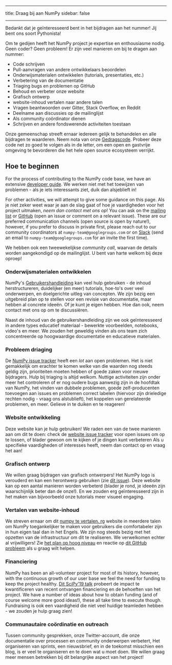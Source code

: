 - - -
title: Draag bij aan NumPy sidebar: false
- - -

Bedankt dat je geïnteresseerd bent in het bijdragen aan het nummer! Jij bent ons soort Pythonista!

Om te gedijen heeft het NumPy project je expertise en enthousiasme nodig. Geen coder? Geen probleem! Er zijn veel manieren om bij te dragen aan nummer:

- Code schrijven
- Pull-aanvragen van andere ontwikkelaars beoordelen
- Onderwijsmaterialen ontwikkelen (tutorials, presentaties, etc.)
- Verbetering van de documentatie
- Triaging bugs en problemen op GitHub
- Behoud en verbeter onze website
- Grafisch ontwerp
- website-inhoud vertalen naar andere talen
- Vragen beantwoorden over Gitter, Stack Overflow, en Reddit
- Deelname aan discussies op de mailinglijst
- Als community coördinator dienen
- Schrijven en andere fondswerende activiteiten toestaan

Onze gemeenschap streeft ernaar iedereen gelijk te behandelen en alle bijdragen te waarderen. Neem nota van onze [Gedragscode](/code-of-conduct). Probeer deze code net zo goed te volgen als in de letter, om een open en gastvrije omgeving te bevorderen die het hele open source ecosysteem verrijkt.

## Hoe te beginnen

For the process of contributing to the NumPy code base, we have an extensive [developer guide](https://numpy.org/devdocs/dev/index.html). We werken niet met het toewijzen van problemen - als je iets interessants ziet, duik dan alsjeblieft in!

For other activities, we will attempt to give some guidance on this page. Als je niet zeker weet waar je aan de slag gaat of hoe je vaardigheden voor het project uitmaken, _neem dan contact met ons op_! You can ask on the [mailing list](https://mail.python.org/mailman/listinfo/numpy-discussion) or [GitHub](http://github.com/numpy/numpy) (open an issue or comment on a relevant issue). These are our preferred communication channels (open source is open by nature!), however, if you prefer to discuss in private first, please reach out to our community coordinators at `numpy-team@googlegroups.com` or on [Slack](https://numpy-team.slack.com) (send an email to `numpy-team@googlegroups.com` for an invite the first time).

We hebben ook een tweewekelijkse _community call_, waarvan de details worden aangekondigd op de mailinglijst. U bent van harte welkom bij deze oproep!


### Onderwijsmaterialen ontwikkelen

NumPy's [Gebruikershandleiding](https://numpy.org/devdocs/user) kan veel hulp gebruiken - de inhoud herstructureren, duidelijker (en meer) tutorials, hoe-to's over veel onderwerpen, en doelgerichte uitleg van concepten. We zijn bezig een uitgebreid plan op te stellen voor een revisie van documentatie, maar hebben al concrete ideeën. Of je kunt je eigen hebben. Hoe dan ook, neem contact met ons op om te discussiëren.

Naast de inhoud van de gebruikershandleiding zijn we ook geïnteresseerd in andere types educatief materiaal - bewerkte voorbeelden, notebooks, video's en meer. We zouden het geweldig vinden als ons team zich concentreerde op hoogwaardige documentatie en educatieve materialen.


### Probleem driaging

De [NumPy issue tracker](https://github.com/numpy/numpy/issues) heeft een _lot_ aan open problemen. Het is niet gemakkelijk om erachter te komen welke van die waarden nog steeds geldig zijn, prioriteiten moeten hebben of goede zaken voor nieuwe bijdragers. Hulp bij triaging is altijd welkom. Nuttige activiteiten zijn onder meer het controleren of er nog oudere bugs aanwezig zijn in de hoofdtak van NumPy, het vinden van dubbele problemen, goede zelf-producenten toevoegen aan issues en problemen correct labelen (hiervoor zijn drieledige rechten nodig - vraag ons alstublieft), het koppelen van gerelateerde problemen, en meer. Gelieve in te duiken en te reageren!


### Website ontwikkeling

Deze website kan je hulp gebruiken! We raden een van de twee manieren aan om dit te doen: check de [website issue tracker](https://github.com/numpy/numpy.org) voor open issues om op te lossen, of blader gewoon om te kijken of je dingen kunt verbeteren Als u specifieke vaardigheden of interesses heeft, neem dan contact op en vraag het aan!


### Grafisch ontwerp

We willen graag bijdragen van grafisch ontwerpers! Het NumPy logo is verouderd en kan een herontwerp gebruiken (zie [dit issue](https://github.com/numpy/numpy.org/issues/37)). Deze website kan op een aantal manieren worden verbeterd (blader je rond, je ideeën zijn waarschijnlijk beter dan de onze!). En we zouden erg geïnteresseerd zijn in het maken van bijvoorbeeld onze tutorials meer visueel engaging.


### Vertalen van website-inhoud

We streven ernaar om dit [numpy te vertalen. rg](https://numpy.org) website in meerdere talen om NumPy toegankelijker te maken voor gebruikers die comfortabeler zijn in hun eigen taal dan in het Engels. We zijn nog steeds bezig met het opzetten van de infrastructuur om dit te realiseren. We verwelkomen echter al vrijwilligers! Zie [het plan op hoog niveau](https://numpy.org/neps/nep-0028-website-redesign.html#translation-multilingual-i18n) en reactie op [dit GitHub probleem](https://github.com/numpy/numpy.org/issues/55) als u graag wilt helpen.


### Financiering

NumPy has been an all-volunteer project for most of its history, however, with the continuous growth of our user base we feel the need for funding to keep the project healthy. [Dit SciPy'19 talk](https://www.youtube.com/watch?v=dBTJD_FDVjU) probeert de impact te kwantificeren van recent ontvangen financiering en de behoeften van het project. We have a number of ideas about how to obtain funding (and of course welcome more good ideas!), these all take time to execute though. Fundraising is ook een vaardigheid die niet veel huidige teamleden hebben - we zouden je hulp graag zien!


### Communautaire coördinatie en outreach

Tussen community gesprekken, onze Twitter-account, die onze documentatie over processen en community onderwerpen verbetert, Het organiseren van sprints, een nieuwsbrief, en in de toekomst misschien een blog, is er veel te organiseren en te doen wat u moet doen. We willen graag meer mensen betrekken bij dit belangrijke aspect van het project!

